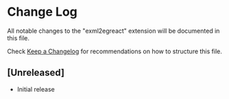 # Change Log

All notable changes to the "exml2egreact" extension will be documented in this file.

Check [Keep a Changelog](http://keepachangelog.com/) for recommendations on how to structure this file.

## [Unreleased]

- Initial release
